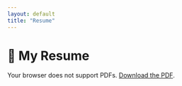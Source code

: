 ```yaml
---
layout: default
title: "Resume"
---
```


# 📄 My Resume

<object data="Hong_Parker_Resume.pdf" type="application/pdf" width="100%" height="800px">
    <p>Your browser does not support PDFs.
       <a href="resume.pdf">Download the PDF</a>.</p>
</object>
